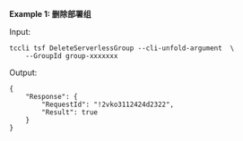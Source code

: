 **Example 1: 删除部署组**



Input: 

```
tccli tsf DeleteServerlessGroup --cli-unfold-argument  \
    --GroupId group-xxxxxxx
```

Output: 
```
{
    "Response": {
        "RequestId": "!2vko3112424d2322",
        "Result": true
    }
}
```

